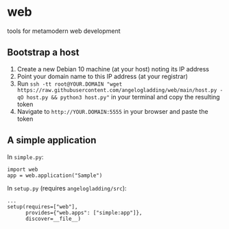# web
tools for metamodern web development

## Bootstrap a host

1) Create a new Debian 10 machine (at your host) noting its IP address
2) Point your domain name to this IP address (at your registrar)
3) Run `ssh -tt root@YOUR.DOMAIN "wget https://raw.githubusercontent.com/angelogladding/web/main/host.py -qO host.py && python3 host.py"` in your terminal and copy the resulting token
4) Navigate to `http://YOUR.DOMAIN:5555` in your browser and paste the token

## A simple application

In `simple.py`:

    import web
    app = web.application("Sample")

In `setup.py` (requires `angelogladding/src`):

    ...
    setup(requires=["web"],
          provides={"web.apps": ["simple:app"]},
          discover=__file__)
